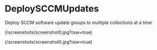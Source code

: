 # DeploySCCMUpdates
Deploy SCCM software update groups to multiple collections at a time

(/screenshots/screenshot0.jpg?raw=true)

(/screenshots/screenshot0.jpg?raw=true)
